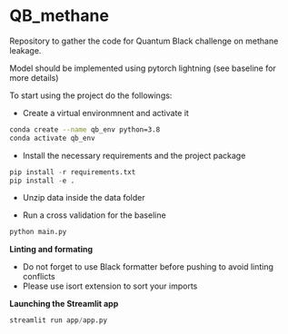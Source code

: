 # QB_methane
Repository to gather the code for Quantum Black challenge on methane leakage.

Model should be implemented using pytorch lightning (see baseline for more details)

To start using the project do the followings:

- Create a virtual environmnent and activate it

```bash
conda create --name qb_env python=3.8
conda activate qb_env
```

- Install the necessary requirements and the project package

```python
pip install -r requirements.txt
pip install -e .
```

- Unzip data inside the data folder

- Run a cross validation for the baseline

```bash
python main.py
```

**Linting and formating**

- Do not forget to use Black formatter before pushing to avoid linting conflicts
- Please use isort extension to sort your imports

**Launching the Streamlit app**
```python
streamlit run app/app.py
```
